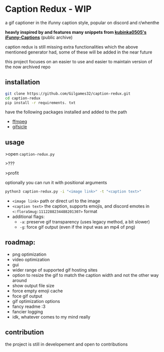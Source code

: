 # Caption Redux - WIP

a gif captioner in the ifunny caption style, popular on discord and r/whenthe

**heavly inspired by and features many snippets from [kubinka0505's iFunny-Captions](https://github.com/kubinka0505/iFunny-Captions)** (public archive)


caption redux is still missing extra functionalities which the above mentioned generator had, some of these will be added in the near future

this project focuses on an easier to use and easier to maintain version of the now archived repo

## installation
```bash
git clone https://github.com/Gilgames32/caption-redux.git
cd caption-redux
pip install -r requirements. txt
```
have the following packages installed and added to the path
- [ffmpeg](https://ffmpeg.org/download.html)
- [gifsicle](https://www.lcdf.org/gifsicle/)

## usage
\>open `caption-redux.py`

\>???

\>profit

optionally you can run it with positional arguments
```bash
python3 caption-redux.py -i "<image link>" -t "<caption text>"
```
- `<image link>` path or direct url to the image
- `<caption text>` the caption, supports emojis, and discord emotes in `<:floraSmug:1112288234488201307>` format
- additional flags:
    - `-a`: preserve gif transparency (uses legacy method, a bit slower) 
    - `-g`: force gif output (even if the input was an mp4 of png)
 

## roadmap:
- png optimization
- video optimization
- gui
- wider range of supported gif hosting sites
- option to resize the gif to match the caption width and not the other way around
- show output file size
- force empty emoji cache
- foce gif output
- gif optimization options
- fancy readme :3
- fancier logging
- idk, whatever comes to my mind really


## contribution
the project is still in developement and open to contributions

